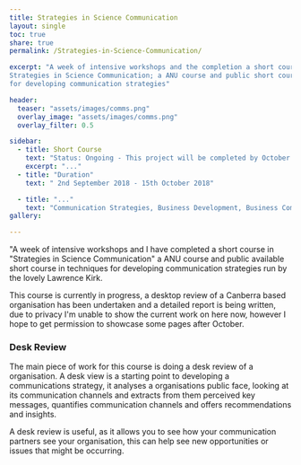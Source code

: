 ```yaml
---
title: Strategies in Science Communication
layout: single
toc: true
share: true
permalink: /Strategies-in-Science-Communication/

excerpt: "A week of intensive workshops and the completion a short course in
Strategies in Science Communication; a ANU course and public short course in techniques
for developing communication strategies"

header:
  teaser: "assets/images/comms.png"
  overlay_image: "assets/images/comms.png"
  overlay_filter: 0.5

sidebar:
  - title: Short Course
    text: "Status: Ongoing - This project will be completed by October 15th"
    excerpt: "..."
  - title: "Duration"
    text: " 2nd September 2018 - 15th October 2018"

  - title: "..."
    text: "Communication Strategies, Business Development, Business Communications"
gallery:

---
```


"A week of intensive workshops and I have completed a short course in
"Strategies in Science Communication" a ANU course and public available short course in techniques for developing communication strategies run by the lovely Lawrence Kirk.

This course is currently in progress, a desktop review of a Canberra based organisation
has been undertaken and a detailed report is being written, due to privacy I'm unable
to show the current work on here now, however I hope to get permission to showcase
some pages after October.

### Desk Review

The main piece of work for this course is doing a desk review of a organisation.
A desk view is a starting point to developing a communications strategy, it analyses
a organisations public face, looking at its communication channels and extracts
from them perceived key messages, quantifies communication channels and offers
recommendations and insights.

A desk review is useful, as it allows you to see how your communication partners
see your organisation, this can help see new opportunities or issues that might be
occurring.
